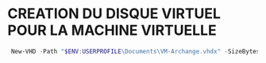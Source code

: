 # CREATION DU DISQUE VIRTUEL POUR LA MACHINE VIRTUELLE 
```POWERSHELL
 New-VHD -Path "$ENV:USERPROFILE\Documents\VM-Archange.vhdx" -SizeBytes 32GB -Dynamic
```
